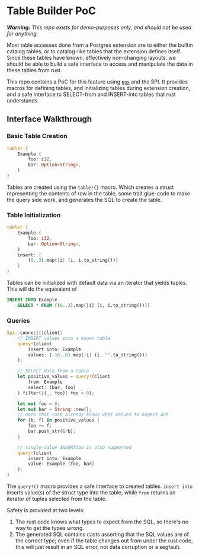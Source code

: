 # Table Builder PoC #

_**Warning:** This repo exists for demo-purposes only, and should not be used for anything._

Most table accesses done from a Postgres extension are to either the builtin catalog tables, or to catalog-like tables that the extension defines itself. Since these tables have known, effectively non-changing layouts, we should be able to build a safe interface to access and manipulate the data in these tables from rust.

This repo contains a PoC for this feature using [`pgx`](https://github.com/zombodb/pgx) and the SPI. It provides macros for defining tables, and initializing tables during extension creation, and a safe interface to SELECT-from and INSERT-into tables that rust understands.

## Interface Walkthrough ##

### Basic Table Creation ###

```rust
table! {
    Example (
        foo: i32,
        bar: Option<String>,
    )
}
```

Tables are created using the `table!{}` macro. Which creates a struct representing the contents of row in the table, some trait glue-code to make the query side work, and generates the SQL to create the table.

### Table Initialization ###

```rust
table! {
    Example (
        foo: i32,
        bar: Option<String>,
    )
    insert: {
        (0..3).map(|i| (i, i.to_string()))
    }
}
```

Tables can be initialized with default data via an iterator that yields tuples. This will do the equivalent of

```SQL
INSERT INTO Example
    SELECT * FROM ((0..3).map(|i| (i, i.to_string())))
```

### Queries ###

```rust
Spi::connect(|client|
    // INSERT values into a known table
    query!(client
        insert into: Example
        values: (-10..0).map(|i| (i, "".to_string()))
    );

    // SELECT data from a table
    let positive_values = query!(client
        from: Example
        select: (bar, foo)
    ).filter(|(_, foo)| foo > 0);

    let mut foo = 0;
    let mut bar = String::new();
    // note that rust already knows what values to expect out
    for (b, f) in positive_values {
        foo += f;
        bar.push_str(&*b);
    }

    // single-value INSERTion is also supported
    query!(client
        insert into: Example
        value: Example {foo, bar}
    );
)
```

The `query!()` macro provides a safe interface to created tables.
`insert into` inserts value(s) of the struct type into the table, while `from` returns an iterator of tuples selected from the table.

Safety is provided at two levels:

1. The rust code knows what types to expect from the SQL, so there's no way to get the types wrong.
2. The generated SQL contains casts asserting that the SQL values are of the correct type; even if the table changes out from under the rust code, this will just result in an SQL error, not data corruption or a segfault.
